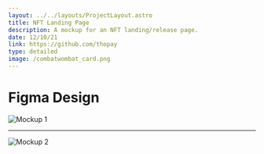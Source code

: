 ```yaml
---
layout: ../../layouts/ProjectLayout.astro
title: NFT Landing Page
description: A mockup for an NFT landing/release page.
date: 12/10/21
link: https://github.com/thopay
type: detailed
image: /combatwombat_card.png
---
```

# Figma Design
![Mockup 1](/combatwombat.png)

---

![Mockup 2](/combatwombat2.png)